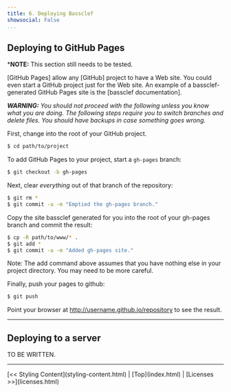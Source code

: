 ```yaml
---
title: 6. Deploying Bassclef
showsocial: False 
...
```


Deploying to GitHub Pages
-------------------------

***NOTE:** This section still needs to be tested.

[GitHub Pages] allow any [GitHub] project to have a Web site.  You could even start a GitHub project just for the Web site.  An example of a bassclef-generated GitHub Pages site is the [bassclef documentation].

***WARNING:** You should not proceed with the following unless you know what you are doing.  The following steps require you to switch branches and delete files.  You should have backups in case something goes wrong.*

First, change into the root of your GitHub project.

~~~ .bash
$ cd path/to/project
~~~

To add GitHub Pages to your project, start a `gh-pages` branch:

~~~ .bash
$ git checkout -b gh-pages
~~~

Next, clear *everything* out of that branch of the repository:

~~~ .bash
$ git rm *
$ git commit -a -m "Emptied the gh-pages branch."
~~~

Copy the site bassclef generated for you into the root of your gh-pages branch and commit the result:

~~~ .bash
$ cp -R path/to/www/* .
$ git add *
$ git commit -a -m "Added gh-pages site."
~~~

Note: The add command above assumes that you have nothing else in your project directory.  You may need to be more careful.

Finally, push your pages to github:

~~~ .bash
$ git push
~~~

Point your browser at <http://username.github.io/repository> to see the result.

[instructions]: https://pages.github.com/


*   *   *   *   *   *   *   *   *   *   *   *   *   *   *   *   *   *


Deploying to a server
---------------------

TO BE WRITTEN.


*   *   *   *   *   *   *   *   *   *   *   *   *   *   *   *   *   *


<nav>
[<< Styling Content](styling-content.html) |
[Top](index.html) |
[Licenses >>](licenses.html)
</nav>
